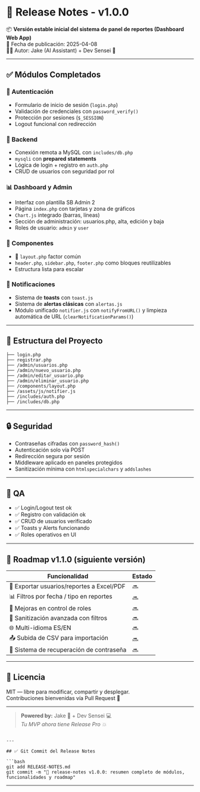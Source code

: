 # 📝 Release Notes - v1.0.0

📦 **Versión estable inicial del sistema de panel de reportes (Dashboard Web App)**  
📅 Fecha de publicación: 2025-04-08  
👨‍💻 Autor: Jake (AI Assistant) + Dev Sensei 🥷

---

## ✅ Módulos Completados

### 🔐 Autenticación
- Formulario de inicio de sesión (`login.php`)
- Validación de credenciales con `password_verify()`
- Protección por sesiones (`$_SESSION`)
- Logout funcional con redirección

### 🧠 Backend
- Conexión remota a MySQL con `includes/db.php`
- `mysqli` con **prepared statements**
- Lógica de login + registro en `auth.php`
- CRUD de usuarios con seguridad por rol

### 📊 Dashboard y Admin
- Interfaz con plantilla SB Admin 2
- Página `index.php` con tarjetas y zona de gráficos
- `Chart.js` integrado (barras, líneas)
- Sección de administración: usuarios.php, alta, edición y baja
- Roles de usuario: `admin` y `user`

### 📁 Componentes
- 🧱 `layout.php` factor común
- `header.php`, `sidebar.php`, `footer.php` como bloques reutilizables
- Estructura lista para escalar

### 📢 Notificaciones
- Sistema de **toasts** con `toast.js`
- Sistema de **alertas clásicas** con `alertas.js`
- Módulo unificado `notifier.js` con `notifyFromURL()` y limpieza automática de URL (`clearNotificationParams()`)

---

## 🧩 Estructura del Proyecto

```
├── login.php  
├── registrar.php  
├── /admin/usuarios.php  
├── /admin/nuevo_usuario.php  
├── /admin/editar_usuario.php  
├── /admin/eliminar_usuario.php  
├── /components/layout.php  
├── /assets/js/notifier.js  
├── /includes/auth.php  
├── /includes/db.php  
```

---

## 🔒 Seguridad

- Contraseñas cifradas con `password_hash()`
- Autenticación solo vía POST
- Redirección segura por sesión
- Middleware aplicado en paneles protegidos
- Sanitización mínima con `htmlspecialchars` y `addslashes`

---

## 🧪 QA

- ✅ Login/Logout test ok  
- ✅ Registro con validación ok  
- ✅ CRUD de usuarios verificado  
- ✅ Toasts y Alerts funcionando  
- ✅ Roles operativos en UI  

---

## 🚧 Roadmap v1.1.0 (siguiente versión)

| Funcionalidad              | Estado      |
|----------------------------|-------------|
| 🧾 Exportar usuarios/reportes a Excel/PDF | 🔜 |
| 📊 Filtros por fecha / tipo en reportes  | 🔜 |
| 🔐 Mejoras en control de roles           | 🔜 |
| 🧼 Sanitización avanzada con filtros     | 🔜 |
| 🌐 Multi-idioma ES/EN                    | 🔜 |
| 📤 Subida de CSV para importación        | 🔜 |
| 📧 Sistema de recuperación de contraseña | 🔜 |

---

## 📄 Licencia

MIT — libre para modificar, compartir y desplegar.  
Contribuciones bienvenidas vía Pull Request 🤝

---

> **Powered by:** Jake 🥷 + Dev Sensei 💻  
> *Tu MVP ahora tiene Release Pro 💥*

```

---

## ✅ Git Commit del Release Notes

```bash
git add RELEASE-NOTES.md
git commit -m "📄 release-notes v1.0.0: resumen completo de módulos, funcionalidades y roadmap"
```

---